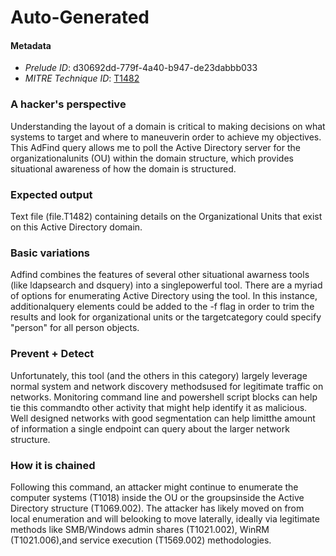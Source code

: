 
# Auto-Generated

#### Metadata

- *Prelude ID*: d30692dd-779f-4a40-b947-de23dabbb033
- *MITRE Technique ID*: [T1482](https://attack.mitre.org/techniques/T1482/)

### A hacker's perspective

Understanding the layout of a domain is critical to making decisions on what systems to target and where to maneuverin order to achieve my objectives. This AdFind query allows me to poll the Active Directory server for the organizationalunits (OU) within the domain structure, which provides situational awareness of how the domain is structured.

### Expected output

Text file (file.T1482) containing details on the Organizational Units that exist on this Active Directory domain.

### Basic variations

Adfind combines the features of several other situational awarness tools (like ldapsearch and dsquery) into a singlepowerful tool. There are a myriad of options for enumerating Active Directory using the tool. In this instance, additionalquery elements could be added to the -f flag in order to trim the results and look for organizational units or the targetcategory could specify "person" for all person objects.

### Prevent + Detect

Unfortunately, this tool (and the others in this category) largely leverage normal system and network discovery methodsused for legitimate traffic on networks. Monitoring command line and powershell script blocks can help tie this commandto other activity that might help identify it as malicious. Well designed networks with good segmentation can help limitthe amount of information a single endpoint can query about the larger network structure.

### How it is chained

Following this command, an attacker might continue to enumerate the computer systems (T1018) inside the OU or the groupsinside the Active Directory structure (T1069.002). The attacker has likely moved on from local enumeration and will belooking to move laterally, ideally via legitimate methods like SMB/Windows admin shares (T1021.002), WinRM (T1021.006),and service execution (T1569.002) methodologies.
